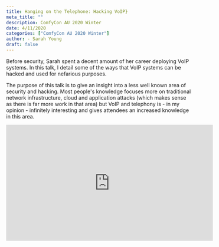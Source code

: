 ```yaml
---
title: Hanging on the Telephone: Hacking VoIP}
meta_title: ""
description: ComfyCon AU 2020 Winter
date: 4/11/2020
categories: ["ComfyCon AU 2020 Winter"]
author: - Sarah Young
draft: false
---
```

Before security, Sarah spent a decent amount of her career deploying VoIP systems. In this talk, I detail some of the ways that VoIP systems can be hacked and used for nefarious purposes. 

The purpose of this talk is to give an insight into a less well known area of security and hacking. Most people's knowledge focuses more on traditional network infrastructure, cloud and application attacks (which makes sense as there is far more work in that area) but VoIP and telephony is - in my opinion - infinitely interesting and gives attendees an increased knowledge in this area.

<iframe width="560" height="315" src="https://www.youtube.com/embed/N6AzG3uyuA0?si=k8FCJZW6DIH0zbZN" title="YouTube video player" frameborder="0" allow="accelerometer; autoplay; clipboard-write; encrypted-media; gyroscope; picture-in-picture; web-share" allowfullscreen></iframe>